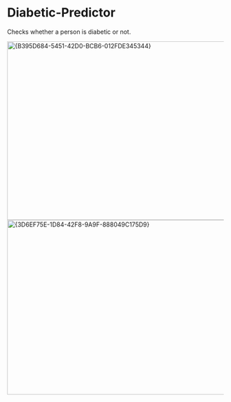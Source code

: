 # Diabetic-Predictor
Checks whether a person is diabetic or not.

<img width="950" height="415" alt="{B395D684-5451-42D0-BCB6-012FDE345344}" src="https://github.com/user-attachments/assets/c979c821-b3f4-49a2-af9f-b4499f2e9470" />
<img width="950" height="406" alt="{3D6EF75E-1D84-42F8-9A9F-888049C175D9}" src="https://github.com/user-attachments/assets/7355d155-bcc9-4d23-95b3-89f8125d16a1" />
